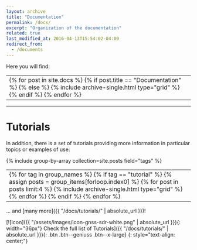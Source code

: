 ```yaml
---
layout: archive
title: "Documentation"
permalink: /docs/
excerpt: "Organization of the documentation"
related: true
last_modified_at: 2016-04-13T15:54:02-04:00
redirect_from:
  - /documents
---
```


Here you will find:

<html> <body > <table> <tr> <td id="gridtable">  
<div class="grid__wrapper">
  {% for post in site.docs %}
    {% if post.title == "Documentation" %} {% else %}
      {% include archive-single.html type="grid" %}
    {% endif %}
  {% endfor %}
</div>
</td></tr></table></body></html>


----

# Tutorials

In addition, there is a set of tutorials providing more information in particular topics or examples of use:

{% include group-by-array collection=site.posts field="tags" %}

<html> <body > <table> <tr> <td id="gridtable">
<div class="grid__wrapper">
{% for tag in group_names %}
  {% if tag == "tutorial" %}
    {% assign posts = group_items[forloop.index0] %}
    {% for post in posts limit:4 %}
      {% include archive-single.html type="grid" %}
    {% endfor %}
  {% endif %}
{% endfor %}
</div>
</td></tr></table></body></html>

... and [many more]({{ "/docs/tutorials/" | absolute_url }})!

[![Icon]({{ "/assets/images/icon-gnss-sdr-white.png" | absolute_url }}){: width="36px"} Check the full list of Tutorials]({{ "/docs/tutorials/" | absolute_url }}){: .btn .btn--geniuss .btn--x-large}
{: style="text-align: center;"}

<link rel="prerender" href="{{ "/docs/sp-blocks/" | absolute_url }}">
<link rel="prerender" href="{{ "/docs/overview/" | absolute_url }}">
